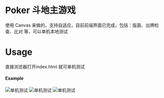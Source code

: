 Poker 斗地主游戏
=================
使用 Canvas 来做的，支持自适应，目前前端界面已完成，包括：版面、出牌检查、比对 等，可以单机本地测试


# Usage

直接浏览器打开index.html 就可单机测试

#### Example

![单机测试](https://raw.githubusercontent.com/qice/pok/master/ddz01.png)
![单机测试](https://raw.githubusercontent.com/qice/pok/master/ddz02.png)
![单机测试](https://raw.githubusercontent.com/qice/pok/master/ddz03.png)